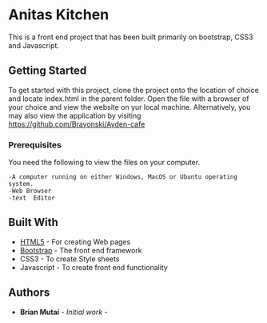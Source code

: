 # Anitas Kitchen

This is a front end project that has been built primarily on bootstrap, CSS3 and Javascript.

## Getting Started

To get started with this project, clone the project onto the location of choice and locate index.html in the parent folder. Open the file with a browser of your choice and view the website on yur local machine. Alternatively, you may also view the application by visiting https://github.com/Brayonski/Ayden-cafe

### Prerequisites

You need the following to view the files on your computer.

```
-A computer running on either Windows, MacOS or Ubuntu operating system.
-Web Browser
-text  Editor
```

## Built With

* [HTML5](https://www.w3.org/TR/html5/) - For creating Web pages
* [Bootstrap](http://getbootstrap.com/) - The front end framework
* CSS3 - To create Style sheets
* Javascript - To create front end functionality


## Authors

* **Brian Mutai** - *Initial work* - 
